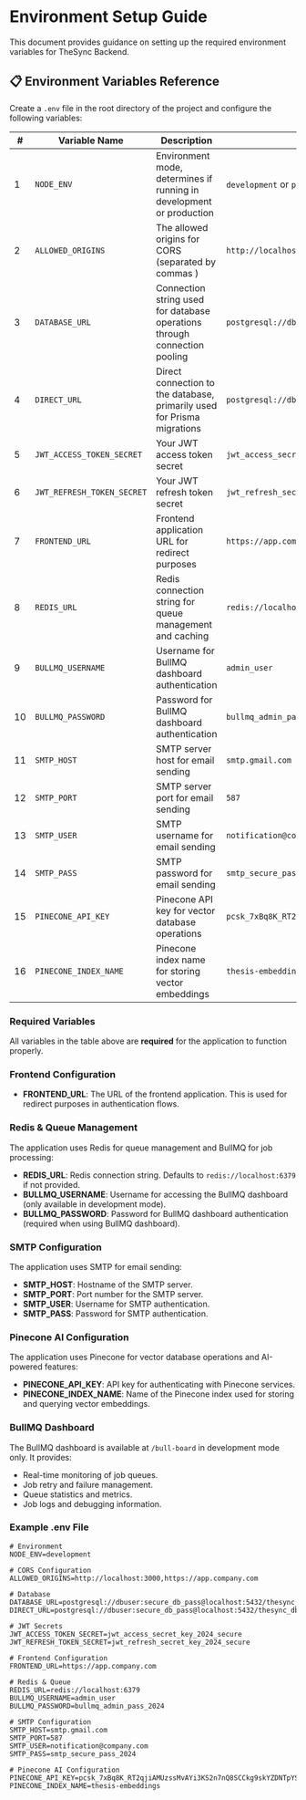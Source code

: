 # Environment Setup Guide

This document provides guidance on setting up the required environment variables for TheSync Backend.

## 📋 Environment Variables Reference

Create a `.env` file in the root directory of the project and configure the following variables:

| #   | Variable Name              | Description                                                               | Example                                                        |
| --- | -------------------------- | ------------------------------------------------------------------------- | -------------------------------------------------------------- |
| 1   | `NODE_ENV`                 | Environment mode, determines if running in development or production      | `development` or `production`                                  |
| 2   | `ALLOWED_ORIGINS`          | The allowed origins for CORS (separated by commas )                       | `http://localhost:3000,https://app.company.com`                |
| 3   | `DATABASE_URL`             | Connection string used for database operations through connection pooling | `postgresql://dbuser:secure_db_pass@localhost:5432/thesync_db` |
| 4   | `DIRECT_URL`               | Direct connection to the database, primarily used for Prisma migrations   | `postgresql://dbuser:secure_db_pass@localhost:5432/thesync_db` |
| 5   | `JWT_ACCESS_TOKEN_SECRET`  | Your JWT access token secret                                              | `jwt_access_secret_key_2024_secure`                            |
| 6   | `JWT_REFRESH_TOKEN_SECRET` | Your JWT refresh token secret                                             | `jwt_refresh_secret_key_2024_secure`                           |
| 7   | `FRONTEND_URL`             | Frontend application URL for redirect purposes                            | `https://app.company.com`                                      |
| 8   | `REDIS_URL`                | Redis connection string for queue management and caching                  | `redis://localhost:6379`                                       |
| 9   | `BULLMQ_USERNAME`          | Username for BullMQ dashboard authentication                              | `admin_user`                                                   |
| 10  | `BULLMQ_PASSWORD`          | Password for BullMQ dashboard authentication                              | `bullmq_admin_pass_2024`                                       |
| 11  | `SMTP_HOST`                | SMTP server host for email sending                                        | `smtp.gmail.com`                                               |
| 12  | `SMTP_PORT`                | SMTP server port for email sending                                        | `587`                                                          |
| 13  | `SMTP_USER`                | SMTP username for email sending                                           | `notification@company.com`                                     |
| 14  | `SMTP_PASS`                | SMTP password for email sending                                           | `smtp_secure_pass_2024`                                        |
| 15  | `PINECONE_API_KEY`         | Pinecone API key for vector database operations                           | `pcsk_7xBq8K_RT2qjiAMUzssMvAYi3KS2n7nQ8SCCkg9skYZDNTpYSWn`     |
| 16  | `PINECONE_INDEX_NAME`      | Pinecone index name for storing vector embeddings                         | `thesis-embeddings`                                            |

### Required Variables

All variables in the table above are **required** for the application to function properly.

### Frontend Configuration

- **FRONTEND_URL**: The URL of the frontend application. This is used for redirect purposes in authentication flows.

### Redis & Queue Management

The application uses Redis for queue management and BullMQ for job processing:

- **REDIS_URL**: Redis connection string. Defaults to `redis://localhost:6379` if not provided.
- **BULLMQ_USERNAME**: Username for accessing the BullMQ dashboard (only available in development mode).
- **BULLMQ_PASSWORD**: Password for BullMQ dashboard authentication (required when using BullMQ dashboard).

### SMTP Configuration

The application uses SMTP for email sending:

- **SMTP_HOST**: Hostname of the SMTP server.
- **SMTP_PORT**: Port number for the SMTP server.
- **SMTP_USER**: Username for SMTP authentication.
- **SMTP_PASS**: Password for SMTP authentication.

### Pinecone AI Configuration

The application uses Pinecone for vector database operations and AI-powered features:

- **PINECONE_API_KEY**: API key for authenticating with Pinecone services.
- **PINECONE_INDEX_NAME**: Name of the Pinecone index used for storing and querying vector embeddings.

### BullMQ Dashboard

The BullMQ dashboard is available at `/bull-board` in development mode only. It provides:

- Real-time monitoring of job queues.
- Job retry and failure management.
- Queue statistics and metrics.
- Job logs and debugging information.

### Example .env File

```env
# Environment
NODE_ENV=development

# CORS Configuration
ALLOWED_ORIGINS=http://localhost:3000,https://app.company.com

# Database
DATABASE_URL=postgresql://dbuser:secure_db_pass@localhost:5432/thesync_db
DIRECT_URL=postgresql://dbuser:secure_db_pass@localhost:5432/thesync_db

# JWT Secrets
JWT_ACCESS_TOKEN_SECRET=jwt_access_secret_key_2024_secure
JWT_REFRESH_TOKEN_SECRET=jwt_refresh_secret_key_2024_secure

# Frontend Configuration
FRONTEND_URL=https://app.company.com

# Redis & Queue
REDIS_URL=redis://localhost:6379
BULLMQ_USERNAME=admin_user
BULLMQ_PASSWORD=bullmq_admin_pass_2024

# SMTP Configuration
SMTP_HOST=smtp.gmail.com
SMTP_PORT=587
SMTP_USER=notification@company.com
SMTP_PASS=smtp_secure_pass_2024

# Pinecone AI Configuration
PINECONE_API_KEY=pcsk_7xBq8K_RT2qjiAMUzssMvAYi3KS2n7nQ8SCCkg9skYZDNTpYSWn
PINECONE_INDEX_NAME=thesis-embeddings
```
